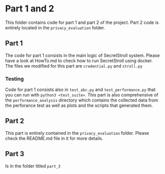 # Part 1 and 2
This folder contains code for part 1 and part 2 of the project.
Part 2 code is entirely located in the `privacy_evaluation` folder.

## Part 1

The code for part 1 consists in the main logic of SecretStroll system.
Please have a look at HowTo.md to check how to run SecretStroll using docker.
The files we modified for this part are `credential.py` and `stroll.py`

### Testing
Code for part 1 consists also in `test_abc.py` and `test_performance.py`
that you can run with `python3 <test_suite>`.
This part is also comprehensive of the `performance_analysis` directory
which contains the collected data from the perforance test as well as plots
and the scripts that generated them.

## Part 2
This part is entirely contained in the `privacy_evaluation` folder.
Please check the README.md file in it for more details.

## Part 3
Is in the folder titled `part_3`